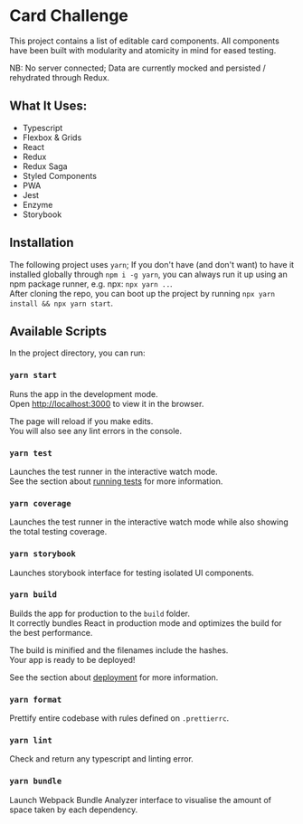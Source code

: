 # Card Challenge

This project contains a list of editable card components. All components have been built with modularity and atomicity in mind for eased testing.

NB: No server connected; Data are currently mocked and persisted / rehydrated through Redux.

## What It Uses:

- Typescript
- Flexbox & Grids
- React
- Redux
- Redux Saga
- Styled Components
- PWA
- Jest
- Enzyme
- Storybook

## Installation

The following project uses `yarn`; If you don't have (and don't want) to have it installed globally through `npm i -g yarn`, you can always run it up using an npm package runner, e.g. npx: `npx yarn ..`.\
After cloning the repo, you can boot up the project by running `npx yarn install && npx yarn start`.

## Available Scripts

In the project directory, you can run:

### `yarn start`

Runs the app in the development mode.\
Open [http://localhost:3000](http://localhost:3000) to view it in the browser.

The page will reload if you make edits.\
You will also see any lint errors in the console.

### `yarn test`

Launches the test runner in the interactive watch mode.\
See the section about [running tests](https://facebook.github.io/create-react-app/docs/running-tests) for more information.

### `yarn coverage`

Launches the test runner in the interactive watch mode while also showing the total testing coverage.

### `yarn storybook`

Launches storybook interface for testing isolated UI components.

### `yarn build`

Builds the app for production to the `build` folder.\
It correctly bundles React in production mode and optimizes the build for the best performance.

The build is minified and the filenames include the hashes.\
Your app is ready to be deployed!

See the section about [deployment](https://facebook.github.io/create-react-app/docs/deployment) for more information.

### `yarn format`

Prettify entire codebase with rules defined on `.prettierrc`.

### `yarn lint`

Check and return any typescript and linting error.

### `yarn bundle`

Launch Webpack Bundle Analyzer interface to visualise the amount of space taken by each dependency.
